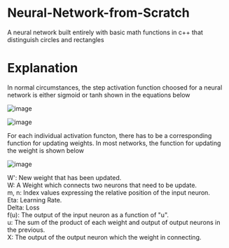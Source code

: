 # Neural-Network-from-Scratch
A neural network built entirely with basic math functions in c++ that distinguish circles and rectangles    
# Explanation     
In normal circumstances, the step activation function choosed for a neural network is either sigmoid or tanh shown in the equations below  
         
![image](https://user-images.githubusercontent.com/101462429/164486917-0d8785a5-5a6e-4f6b-a846-ed40c1bfad71.png)         
        
![image](https://user-images.githubusercontent.com/101462429/164487397-27d4892c-b37b-4cb2-be77-4e9844d27dbe.png)      
          
For each individual activation functon, there has to be a corresponding function for updating weights.
In most networks, the function for updating the weight is shown below             
                       
![image](https://user-images.githubusercontent.com/101462429/164499869-829f2a54-40a8-4a98-b4b7-eb418f9bddb3.png)                     
            
W':      New weight that has been updated.      
W:       A Weight which connects two neurons that need to be update.           
m, n:    Index values expressing the relative position of the input neuron.      
Eta:     Learning Rate.            
Delta:   Loss       
f(u):    The output of the input neuron as a function of "u".          
u:       The sum of the product of each weight and output of output neurons in the previous.          
X:       The output of the output neuron which the weight in connecting.              
